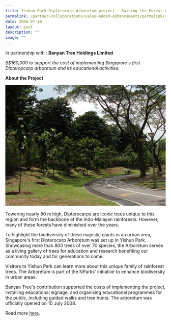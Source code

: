 ```yaml
---
title: Yishun Park Dipterocarp Arboretum project – Raising the Forest Giants
permalink: /partner-collaborations/value-added-enhancements/permalink/yishunparkdipterocarps/
date: 2008-07-10
layout: post
description: ""
image: ""
---
```

In partnership with :
**Banyan Tree Holdings Limited**

*S$160,000 to support the cost of implementing Singapore's first Dipteropcarp arboretum and its educational activities.*

**About the Project**

![](/images/Partner%20Collaborations/Value%20Added%20Enhancements/Yishun%20Park%20Dipterocarp%20Arboretum%20project%20ΓÇô%20Raising%20the%20Forest%20Giants%20(10%20July%202008)%20.jpeg)

Towering nearly 80 m high, Dipterocarps are iconic trees unique to this region and form the backbone of the Indo-Malayan rainforests. However, many of these forests have diminished over the years.

To highlight the biodiversity of these majestic giants in an urban area, Singapore's first Dipterocarp Arboretum was set up in Yishun Park. Showcasing more than 800 trees of over 70 species, the Arboretum serves as a living gallery of trees for education and research benefiting our community today and for generations to come.

Visitors to Yishun Park can learn more about this unique family of rainforest trees. The Arboretum is part of the NParks' initiative to enhance biodiversity in urban areas.

Banyan Tree's contribution supported the costs of implementing the project, installing educational signage, and organising educational programmes for the public, including guided walks and tree hunts. The arboretum was officially opened on 10 July 2008.

Read more [here](https://www.nparks.gov.sg/gardens-parks-and-nature/parks-and-nature-reserves/yishun-park/what-to-see).